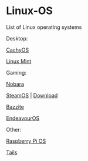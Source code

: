 # Linux-OS
List of Linux operating systems

Desktop:

[CachyOS](https://https://cachyos.org//)

[Linux Mint](https://linuxmint.com/)




Gaming:

[Nobara](https://nobaraproject.org/)

[SteamOS](https://store.steampowered.com/steamos/buildyourown) | 
[Download](https://store.steampowered.com/steamos/download/?ver=steamdeck&snr=)

[Bazzite](https://bazzite.gg/)

[EndeavourOS](https://endeavouros.com/)

Other:

[Raspberry Pi OS](https://www.raspberrypi.com/software/)

[Tails](https://tails.boum.org/)

